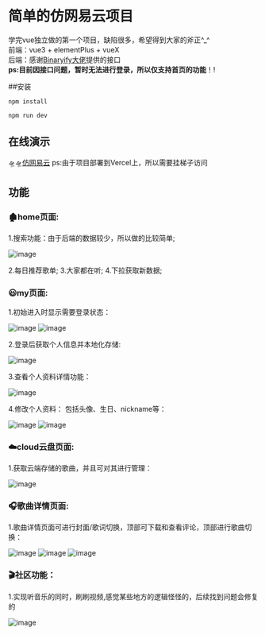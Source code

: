 # 简单的仿网易云项目
学完vue独立做的第一个项目，缺陷很多，希望得到大家的斧正^_^  
前端：vue3 + elementPlus + vueX  
后端：感谢[Binaryify大佬](https://github.com/Binaryify)提供的接口  
**ps:目前因接口问题，暂时无法进行登录，所以仅支持首页的功能**！!  

##安装

    npm install

    npm run dev

## 在线演示
🛸🛸[仿网易云](https://cloud-music-move-yeti-xxx.vercel.app/)
ps:由于项目部署到Vercel上，所以需要挂梯子访问

## 功能

### 🏚️home页面:
  1.搜索功能：由于后端的数据较少，所以做的比较简单;  

  ![image](https://user-images.githubusercontent.com/100813306/199457815-a46117cc-ceaa-4317-8843-23ae82eee185.png)

  2.每日推荐歌单;
  3.大家都在听;
  4.下拉获取新数据;
  
### 😃my页面:
  1.初始进入时显示需要登录状态：

  ![image](https://user-images.githubusercontent.com/100813306/199456767-f630ae69-08b9-4941-b05e-0eb216146261.png)
  ![image](https://user-images.githubusercontent.com/100813306/199457035-0b04d67b-6eff-4c63-9af4-92648fca4d52.png)

  2.登录后获取个人信息并本地化存储:

  ![image](https://user-images.githubusercontent.com/100813306/199457191-ce549c26-bcea-4669-9b71-bc930c7e0603.png)

  3.查看个人资料详情功能：

  ![image](https://user-images.githubusercontent.com/100813306/199457389-00d4b839-d90f-49c1-b2f6-4a98db424e99.png)

  4.修改个人资料：
  包括头像、生日、nickname等： 

  ![image](https://user-images.githubusercontent.com/100813306/199457583-ac12cf71-217e-46a7-8c33-951811002f81.png)
  ![image](https://user-images.githubusercontent.com/100813306/199457629-bc40085a-f348-418e-9a88-cdffb4ba15ea.png)
  
### ☁️cloud云盘页面:

  1.获取云端存储的歌曲，并且可对其进行管理：
  
  ![image](https://user-images.githubusercontent.com/100813306/199458294-99edddef-ae8e-4a1a-b24e-964eac4b5ef7.png)
  
### 🎧歌曲详情页面:
  1.歌曲详情页面可进行封面/歌词切换，顶部可下载和查看评论，顶部进行歌曲切换：

  ![image](https://user-images.githubusercontent.com/100813306/199458768-e409f88f-8a8d-438b-8852-d0f4e287437b.png)
  ![image](https://user-images.githubusercontent.com/100813306/199458801-27b3c616-7302-4bca-9ece-0c4a74067ff9.png)
  ![image](https://user-images.githubusercontent.com/100813306/199458886-b8fc5347-4b3c-4f75-9080-99b046b4cd4e.png)
  
### 🎬社区功能：
  1.实现听音乐的同时，刷刷视频,感觉某些地方的逻辑怪怪的，后续找到问题会修复的

  ![image](https://user-images.githubusercontent.com/100813306/200152945-ee3c40f6-9399-4f0f-b758-fa14c058ac4d.png)

  
  

